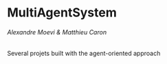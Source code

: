 # MultiAgentSystem

###### Alexandre Moevi & Matthieu Caron

Several projets built with the agent-oriented approach
